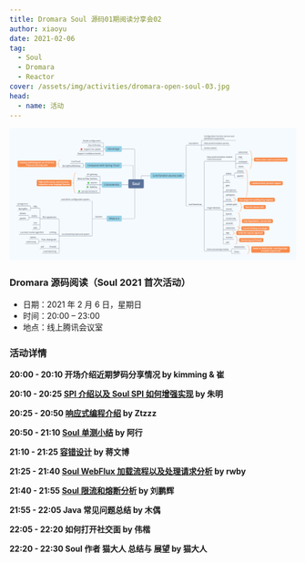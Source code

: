 ```yaml
---
title: Dromara Soul 源码01期阅读分享会02
author: xiaoyu
date: 2021-02-06
tag:
  - Soul
  - Dromara
  - Reactor
cover: /assets/img/activities/dromara-open-soul-03.jpg
head:
  - name: 活动
---
```


![Dromara 线上活动](/assets/img/activite/soul-xmind.png)

### Dromara 源码阅读（Soul 2021 首次活动）

- 日期：2021 年 2 月 6 日，星期日
- 时间：20:00 – 23:00
- 地点：线上腾讯会议室

### 活动详情

**20:00 - 20:10 开场介绍近期梦码分享情况 by kimming & 崔**

**20:10 - 20:25 [SPI 介绍以及 Soul SPI 如何增强实现](https://blog.csdn.net/zm469568595/article/details/113362044) by 朱明**

**20:25 - 20:50 [响应式编程介绍](https://zhoutzzz.com/archives/xiang-ying-shi-bian-cheng-reactiveprogramming) by Ztzzz**

**20:50 - 21:10 [Soul 单测小结](https://www.yuque.com/docs/share/27992671-8d47-4bba-b2dc-c0e39074d649?#) by 阿行**

**21:10 - 21:25 [容错设计](http://icyfenix.cn/distribution/traffic-management/failure.html) by 蒋文博**

**21:25 - 21:40 [Soul WebFlux 加载流程以及处理请求分析](https://blog.csdn.net/u012180773?t=1) by rwby**

**21:40 - 21:55 [Soul 限流和熔断分析](https://redick01.github.io/redick.github.io/#/blog/sourcecode/soul/soul_19) by 刘鹏辉**

**21:55 - 22:05 Java 常见问题总结 by 木偶**

**22:05 - 22:20 如何打开社交面 by 伟楷**

**22:20 - 22:30 Soul 作者 猫大人 总结与 展望 by 猫大人**
